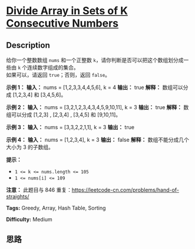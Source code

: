 # [Divide Array in Sets of K Consecutive Numbers][title]

## Description

给你一个整数数组 `nums` 和一个正整数 `k`，请你判断是否可以把这个数组划分成一些由 `k` 个连续数字组成的集合。  
如果可以，请返回 `true`；否则，返回 `false`。



**示例 1：**
            **输入：** nums = [1,2,3,3,4,4,5,6], k = 4    **输出：** true    **解释：** 数组可以分成 [1,2,3,4] 和 [3,4,5,6]。    

**示例 2：**
            **输入：** nums = [3,2,1,2,3,4,3,4,5,9,10,11], k = 3    **输出：** true    **解释：** 数组可以分成 [1,2,3] , [2,3,4] , [3,4,5] 和 [9,10,11]。    

**示例 3：**
            **输入：** nums = [3,3,2,2,1,1], k = 3    **输出：** true    

**示例 4：**
            **输入：** nums = [1,2,3,4], k = 3    **输出：** false    **解释：** 数组不能分成几个大小为 3 的子数组。    



**提示：**

  * `1 <= k <= nums.length <= 105`
  * `1 <= nums[i] <= 109`



**注意：** 此题目与 846 重复：<https://leetcode-cn.com/problems/hand-of-straights/>


**Tags:** Greedy, Array, Hash Table, Sorting

**Difficulty:** Medium

## 思路

[title]: https://leetcode-cn.com/problems/divide-array-in-sets-of-k-consecutive-numbers
